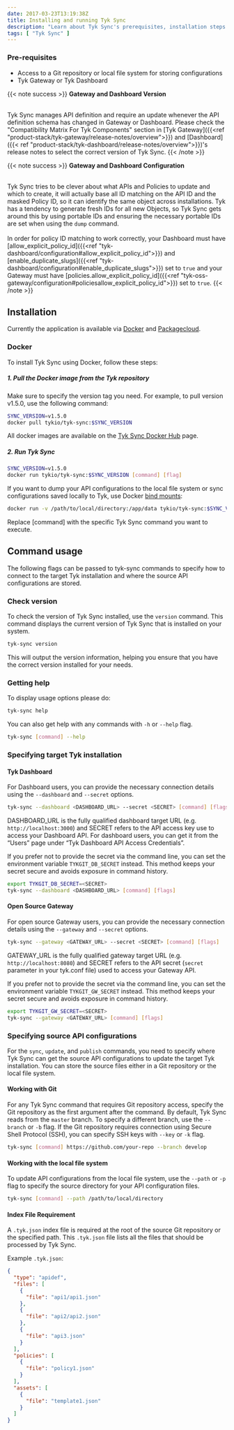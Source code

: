 ```yaml
---
date: 2017-03-23T13:19:38Z
title: Installing and running Tyk Sync
description: "Learn about Tyk Sync's prerequisites, installation steps via Docker and Packagecloud, and detailed guides for using Tyk Sync locally or integrating it with Git in a CI/CD pipeline."
tags: [ "Tyk Sync" ]
---
```


### Pre-requisites
- Access to a Git repository or local file system for storing configurations
- Tyk Gateway or Tyk Dashboard

{{< note success >}}
**Gateway and Dashboard Version**

<br>Tyk Sync manages API definition and require an update whenever the API definition schema has changed in Gateway or Dashboard. Please check the "Compatibility Matrix For Tyk Components" section in [Tyk Gateway]({{<ref "product-stack/tyk-gateway/release-notes/overview">}}) and [Dashboard]({{< ref "product-stack/tyk-dashboard/release-notes/overview">}})'s release notes to select the correct version of Tyk Sync.
{{< /note >}}

{{< note success >}}
**Gateway and Dashboard Configuration**

<br>Tyk Sync tries to be clever about what APIs and Policies to update and which to create, it will actually base all ID matching on the API ID and the masked Policy ID, so it can identify the same object across installations. Tyk has a tendency to generate fresh IDs for all new Objects, so Tyk Sync gets around this by using portable IDs and ensuring the necessary portable IDs are set when using the `dump` command.
<br>
<br>In order for policy ID matching to work correctly, your Dashboard must have [allow_explicit_policy_id]({{<ref "tyk-dashboard/configuration#allow_explicit_policy_id">}}) and [enable_duplicate_slugs]({{<ref "tyk-dashboard/configuration#enable_duplicate_slugs">}}) set to `true` and your Gateway must have [policies.allow_explicit_policy_id]({{<ref "tyk-oss-gateway/configuration#policiesallow_explicit_policy_id">}}) set to `true`.
{{< /note >}}

## Installation
Currently the application is available via [Docker](https://hub.docker.com/r/tykio/tyk-sync) and [Packagecloud](https://packagecloud.io/tyk/tyk-sync).

### Docker

To install Tyk Sync using Docker, follow these steps:

##### 1. Pull the Docker image from the Tyk repository

Make sure to specify the version tag you need. For example, to pull version v1.5.0, use the following command:

```bash
SYNC_VERSION=v1.5.0
docker pull tykio/tyk-sync:$SYNC_VERSION
```

All docker images are available on the [Tyk Sync Docker Hub](https://hub.docker.com/r/tykio/tyk-sync/tags) page.

##### 2. Run Tyk Sync

```bash
SYNC_VERSION=v1.5.0
docker run tykio/tyk-sync:$SYNC_VERSION [command] [flag]
```

If you want to dump your API configurations to the local file system or sync configurations saved locally to Tyk, use Docker [bind mounts](https://docs.docker.com/storage/bind-mounts):

```bash
docker run -v /path/to/local/directory:/app/data tykio/tyk-sync:$SYNC_VERSION [command] [flag]
```
Replace [command] with the specific Tyk Sync command you want to execute.

## Command usage

The following flags can be passed to tyk-sync commands to specify how to connect to the target Tyk installation and where the source API configurations are stored.

### Check version

To check the version of Tyk Sync installed, use the `version` command. This command displays the current version of Tyk Sync that is installed on your system.

```bash
tyk-sync version
```

This will output the version information, helping you ensure that you have the correct version installed for your needs.

### Getting help

To display usage options please do:
```bash
tyk-sync help
```

You can also get help with any commands with `-h` or `--help` flag.
```bash
tyk-sync [command] --help
```

### Specifying target Tyk installation

#### Tyk Dashboard
For Dashboard users, you can provide the necessary connection details using the `--dashboard` and `--secret` options.

```bash
tyk-sync --dashboard <DASHBOARD_URL> --secret <SECRET> [command] [flags]
```

DASHBOARD_URL is the fully qualified dashboard target URL (e.g. `http://localhost:3000`) and SECRET refers to the API access key use to access your Dashboard API. For dashboard users, you can get it from the “Users” page under “Tyk Dashboard API Access Credentials”.

If you prefer not to provide the secret via the command line, you can set the environment variable `TYKGIT_DB_SECRET` instead. This method keeps your secret secure and avoids exposure in command history.

```bash
export TYKGIT_DB_SECRET=<SECRET>
tyk-sync --dashboard <DASHBOARD_URL> [command] [flags]
```

#### Open Source Gateway
For open source Gateway users, you can provide the necessary connection details using the `--gateway` and `--secret` options.

```bash
tyk-sync --gateway <GATEWAY_URL> --secret <SECRET> [command] [flags]
```

GATEWAY_URL is the fully qualified gateway target URL (e.g. `http://localhost:8080`) and SECRET refers to the API secret (`secret` parameter in your tyk.conf file) used to access your Gateway API.

If you prefer not to provide the secret via the command line, you can set the environment variable `TYKGIT_GW_SECRET` instead. This method keeps your secret secure and avoids exposure in command history.

```bash
export TYKGIT_GW_SECRET=<SECRET>
tyk-sync --gateway <GATEWAY_URL> [command] [flags]
```

### Specifying source API configurations
For the `sync`, `update`, and `publish` commands, you need to specify where Tyk Sync can get the source API configurations to update the target Tyk installation. You can store the source files either in a Git repository or the local file system.

#### Working with Git
For any Tyk Sync command that requires Git repository access, specify the Git repository as the first argument after the command. By default, Tyk Sync reads from the `master` branch. To specify a different branch, use the `--branch` or `-b` flag. If the Git repository requires connection using Secure Shell Protocol (SSH), you can specify SSH keys with `--key` or `-k` flag.

```bash
tyk-sync [command] https://github.com/your-repo --branch develop
```

#### Working with the local file system
To update API configurations from the local file system, use the `--path` or `-p` flag to specify the source directory for your API configuration files.

```bash
tyk-sync [command] --path /path/to/local/directory
```

#### Index File Requirement
A `.tyk.json` index file is required at the root of the source Git repository or the specified path. This `.tyk.json` file lists all the files that should be processed by Tyk Sync.

Example `.tyk.json`:
```json
{
  "type": "apidef",
  "files": [
    {
      "file": "api1/api1.json"
    },
    {
      "file": "api2/api2.json"
    },
    {
      "file": "api3.json"
    }
  ],
  "policies": [
    {
      "file": "policy1.json"
    }
  ],
  "assets": [
    {
      "file": "template1.json"
    }
  ]
}
```